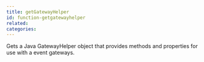 ```yaml
---
title: getGatewayHelper
id: function-getgatewayhelper
related:
categories:
---
```


Gets a Java GatewayHelper object that provides methods and properties for use with a event gateways.